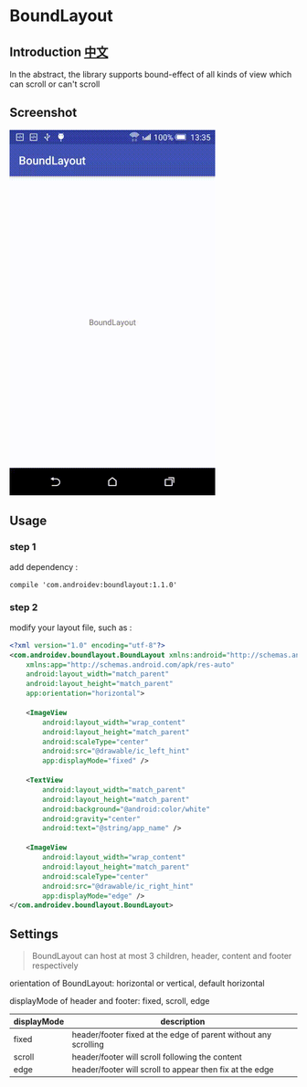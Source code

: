 # BoundLayout

## Introduction [中文](https://github.com/4ndroidev/BoundLayout/blob/master/README_CN.md)

In the abstract, the library supports bound-effect of all kinds of view which can scroll or can't scroll

## Screenshot

![boundlayout.gif](https://github.com/4ndroidev/BoundLayout/blob/master/screenshot/boundlayout.gif)

## Usage

### step 1

add dependency :

	compile 'com.androidev:boundlayout:1.1.0'

### step 2

modify your layout file, such as :

```xml
<?xml version="1.0" encoding="utf-8"?>
<com.androidev.boundlayout.BoundLayout xmlns:android="http://schemas.android.com/apk/res/android"
    xmlns:app="http://schemas.android.com/apk/res-auto"
    android:layout_width="match_parent"
    android:layout_height="match_parent"
    app:orientation="horizontal">

    <ImageView
        android:layout_width="wrap_content"
        android:layout_height="match_parent"
        android:scaleType="center"
        android:src="@drawable/ic_left_hint"
        app:displayMode="fixed" />

    <TextView
        android:layout_width="match_parent"
        android:layout_height="match_parent"
        android:background="@android:color/white"
        android:gravity="center"
        android:text="@string/app_name" />

    <ImageView
        android:layout_width="wrap_content"
        android:layout_height="match_parent"
        android:scaleType="center"
        android:src="@drawable/ic_right_hint"
        app:displayMode="edge" />
</com.androidev.boundlayout.BoundLayout>
```

## Settings

> BoundLayout can host at most 3 children, header, content and footer respectively

orientation of BoundLayout: horizontal or vertical, default horizontal

displayMode of header and footer: fixed, scroll, edge

|displayMode|description|
|---|---|
|fixed|header/footer fixed at the edge of parent without any scrolling|
|scroll|header/footer will scroll following the content|
|edge|header/footer will scroll to appear then fix at the edge|